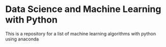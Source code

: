 # Data Science and Machine Learning with Python

<p>This is a repository for a list of machine learning algorithms with python using anaconda</p>